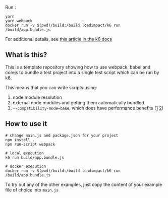 Run : 

```
yarn
yarn webpack
docker run -v $(pwd)/build:/build loadimpact/k6 run /build/app.bundle.js 

```





For additional details, see [this article in the k6 docs](https://k6.io/docs/using-k6/modules)

## What is this?
This is a template repository showing how to use webpack, babel and corejs to bundle a test project into a single test script which can be run by k6.

This means that you can write scripts using:
1. node module resolution
2. external node modules and getting them automatically bundled.
3. `--compatibility-mode=base`, which does have performance benefits ([1](https://github.com/loadimpact/k6/issues/1167#issuecomment-553787857) [2](https://github.com/loadimpact/k6/issues/1167#issuecomment-553835092))

## How to use it 
```
# change main.js and package.json for your project
npm install .
npm run-script webpack

# local execution
k6 run build/app.bundle.js

# docker execution
docker run -v $(pwd)/build:/build loadimpact/k6 run /build/app.bundle.js 
```

To try out any of the other examples, just copy the content of your example file of choice into `main.js`
